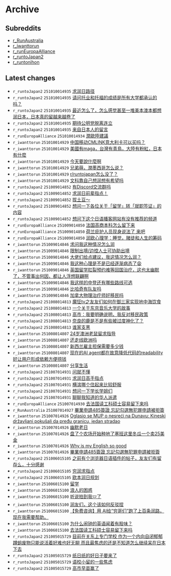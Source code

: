 # Archive

## Subreddits

- [r_RunAustralia](r_RunAustralia/index.md)
- [r_iwanttorun](r_iwanttorun/index.md)
- [r_runEuropaAlliance](r_runEuropaAlliance/index.md)
- [r_runtoJapan2](r_runtoJapan2/index.md)
- [r_runtonihon](r_runtonihon/index.md)

## Latest changes

- `r_runtoJapan2` `251010014935` [求润日路径](posts/r_runtoJapan2/251009023232_1o1ukgj.md)
- `r_runtoJapan2` `251010014935` [请问托业和托福的成绩是所有大学都承认的吗？](posts/r_runtoJapan2/251009075128_1o1zys7.md)
- `r_runtoJapan2` `251010014935` [最近怎么了，怎么感觉甚至一堆美本澳本都想润日本，日本真的留越来越卷了](posts/r_runtoJapan2/251010011909_1o2nmce.md)
- `r_runtoJapan2` `251010014935` [期待公明党脱离连立](posts/r_runtoJapan2/251009165821_1o2beal.md)
- `r_runtoJapan2` `251010014935` [来自日本人的留言](posts/r_runtoJapan2/251009015557_1o1ttbp.md)
- `r_runEuropaAlliance` `251010014934` [潤歐陸建議](posts/r_runEuropaAlliance/251009151721_1o28p7d.md)
- `r_iwanttorun` `251010014929` [中国移动CMLINK意大利卡可以买吗？](posts/r_iwanttorun/251009033820_1o1vudi.md)
- `r_iwanttorun` `251010014929` [美國有maga，台灣有青鳥，大陸有粉紅，日本有什麼](posts/r_iwanttorun/251009174009_1o2cimn.md)
- `r_iwanttorun` `251010014929` [今天要說什麼啊](posts/r_iwanttorun/251009173838_1o2ch7o.md)
- `r_iwanttorun` `251010014929` [兄弟萌，潤墨西哥怎么说？](posts/r_iwanttorun/251009091326_1o215ve.md)
- `r_iwanttorun` `251010014929` [r/runtojapan怎么没了？](posts/r_iwanttorun/251009125743_1o2583t.md)
- `r_iwanttorun` `251010014929` [文科靠自己想润想有希望吗](posts/r_iwanttorun/251009140551_1o26ue9.md)
- `r_runtoJapan2` `251009014852` [有Discord交流群吗](posts/r_runtoJapan2/251008032038_1o0zpoq.md)
- `r_runtoJapan2` `251009014852` [求润日前辈指点！](posts/r_runtoJapan2/251008164628_1o1ftic.md)
- `r_runtoJapan2` `251009014852` [拔土豆～](posts/r_runtoJapan2/251008084033_1o152gf.md)
- `r_runtoJapan2` `251009014852` [想问一下各位关于「留学」转「就职签证」的内容](posts/r_runtoJapan2/251008160253_1o1en21.md)
- `r_runtoJapan2` `251009014852` [想问下这个日语播客网站有没有推荐的频道](posts/r_runtoJapan2/251005144803_1nyq5uv.md)
- `r_runEuropaAlliance` `251009014850` [法国高商本科怎么留下来](posts/r_runEuropaAlliance/251008181902_1o1idmz.md)
- `r_runEuropaAlliance` `251009014850` [荷兰庇护人员现身说法了 来吧](posts/r_runEuropaAlliance/251005084256_1nyj0el.md)
- `r_runEuropaAlliance` `251009014850` [润欧心理学：睡觉，赌徒和人生的筹码](posts/r_runEuropaAlliance/251005213258_1nz0std.md)
- `r_iwanttorun` `251009014846` [求问我这种情况怎么润](posts/r_iwanttorun/251008125829_1o19ry8.md)
- `r_iwanttorun` `251009014846` [限制出境/边控人士可协助出境](posts/r_iwanttorun/251008215752_1o1ompy.md)
- `r_iwanttorun` `251009014846` [大佬们给点建议，我这情况怎么润？](posts/r_iwanttorun/251008190328_1o1jpqn.md)
- `r_iwanttorun` `251009014846` [我这种心理是不是已经逐渐病态了😩](posts/r_iwanttorun/251008040024_1o10gxx.md)
- `r_iwanttorun` `251009014846` [英国留学肛裂预约难等回国治疗，这也太幽默了，不管事出何因，都让人浮想联翩啊](posts/r_iwanttorun/251008132257_1o1adrm.md)
- `r_iwanttorun` `251009014846` [我这样的中登还有哪些路线可选](posts/r_iwanttorun/251008222503_1o1p9on.md)
- `r_iwanttorun` `251009014846` [比哈奇有队友吗](posts/r_iwanttorun/251008103648_1o16wct.md)
- `r_iwanttorun` `251009014846` [加拿大物理治疗师好移民吗](posts/r_iwanttorun/251008180838_1o1i3dj.md)
- `r_runtoJapan2` `251008014813` [魔怔tv之友友们如何在御三家实现地中海饮食](posts/r_runtoJapan2/251007073309_1o088om.md)
- `r_runtoJapan2` `251008014813` [一个关于东京音乐大学的故事](posts/r_runtoJapan2/251007223810_1o0tm6y.md)
- `r_runtoJapan2` `251008014813` [高市：我要明确说明，我反对移民政策](posts/r_runtoJapan2/251007060636_1o06ve0.md)
- `r_runtoJapan2` `251008014813` [奈良的鹿是不是有些被过度神化了？](posts/r_runtoJapan2/251008004333_1o0wgg6.md)
- `r_runtoJapan2` `251008014813` [谁家支黑](posts/r_runtoJapan2/251007072608_1o084tr.md)
- `r_iwanttorun` `251008014807` [24岁澳洲老鼠留求指导](posts/r_iwanttorun/251007155814_1o0irme.md)
- `r_iwanttorun` `251008014807` [还走线欧洲吗](posts/r_iwanttorun/251007235805_1o0vgpv.md)
- `r_iwanttorun` `251008014807` [新西兰雇主担保需要多少钱](posts/r_iwanttorun/251007201009_1o0priq.md)
- `r_iwanttorun` `251008014807` [现在的AI agent都在故意降低代码的readability好让用户形成依赖方便捞钱](posts/r_iwanttorun/251007175338_1o0lza1.md)
- `r_iwanttorun` `251008014807` [分享生活](posts/r_iwanttorun/251007071750_1o0806n.md)
- `r_runtoJapan2` `251007014931` [问就不懂](posts/r_runtoJapan2/251006154502_1nzmoez.md)
- `r_runtoJapan2` `251007014931` [求润日高手指点](posts/r_runtoJapan2/251006135742_1nzjslp.md)
- `r_runtoJapan2` `251007014931` [横滨哪个住起来比较舒服](posts/r_runtoJapan2/251006103231_1nzfert.md)
- `r_runtoJapan2` `251007014931` [想问一下学长学姐们](posts/r_runtoJapan2/251006105314_1nzfrqo.md)
- `r_runtoJapan2` `251007014931` [聊聊我知道的华人派遣](posts/r_runtoJapan2/251006032817_1nz8h7x.md)
- `r_runEuropaAlliance` `251007014930` [去法国读工科硕士容易留下来吗](posts/r_runEuropaAlliance/251006103328_1nzffeb.md)
- `r_RunAustralia` `251007014927` [畢業申請485簽證 忘記勾選無犯罪申請被拒簽](posts/r_RunAustralia/251006033517_1nz8m2r.md)
- `r_iwanttorun` `251007014926` [Oglasio se MUP o nesreći na Dunavu: Kineski državljani pokušali da pređu granicu, jedan stradao](posts/r_iwanttorun/251006144602_1nzl2da.md)
- `r_iwanttorun` `251007014926` [幽默老日](posts/r_iwanttorun/251007012415_1o01gmk.md)
- `r_iwanttorun` `251007014926` [盘了个农场开始种地了塞班这里冬瓜一个卖25美金](posts/r_iwanttorun/251006092538_1nzecj5.md)
- `r_iwanttorun` `251007014926` [Why is my English so good](posts/r_iwanttorun/251006141608_1nzk9v8.md)
- `r_iwanttorun` `251007014926` [畢業申請485簽證 忘記勾選無犯罪申請被拒簽](posts/r_iwanttorun/251006033621_1nz8mu4.md)
- `r_runtoJapan2` `251006015105` [之前有个浏览器日语插件的帖子，友友们有留存么，十分感谢](posts/r_runtoJapan2/251005173052_1nyuf7b.md)
- `r_runtoJapan2` `251006015105` [穷润求指点](posts/r_runtoJapan2/251005183301_1nyw3f3.md)
- `r_runtoJapan2` `251006015105` [欧本润日规划](posts/r_runtoJapan2/251005111048_1nylfci.md)
- `r_iwanttorun` `251006015100` [留学](posts/r_iwanttorun/251005085225_1nyj5s4.md)
- `r_iwanttorun` `251006015100` [浪人的困惑](posts/r_iwanttorun/251005213033_1nz0qlb.md)
- `r_iwanttorun` `251006015100` [听说拍到我🩲了](posts/r_iwanttorun/251006003607_1nz4xom.md)
- `r_iwanttorun` `251006015100` [润友们，这个该如何反驳捏](posts/r_iwanttorun/251005171749_1nyu2ki.md)
- `r_iwanttorun` `251006015100` [【免费咨询】用 AI给“穷哥们”跑了上百条润路，现在我需要帮助。](posts/r_iwanttorun/251005234515_1nz3u9b.md)
- `r_iwanttorun` `251006015100` [为什么闹钟的英语闻着有股味？](posts/r_iwanttorun/251005075912_1nyib7j.md)
- `r_iwanttorun` `251006015100` [去法国读工科硕士容易留下来吗](posts/r_iwanttorun/251005104252_1nyky50.md)
- `r_runtoJapan2` `251005015729` [目前在关东上专门学校 作为一个内向自闭郁郁蹲蛆废物只能说活着好难也好无聊 而且最焦虑的还是不知道怎么继续呆在日本下去](posts/r_runtoJapan2/251004042703_1nxkixd.md)
- `r_runtoJapan2` `251005015729` [纸日纸的好日子要来了](posts/r_runtoJapan2/251004083828_1nxoowl.md)
- `r_runtoJapan2` `251005015729` [语校小留的一些焦虑](posts/r_runtoJapan2/251004045610_1nxl1h2.md)
- `r_runtoJapan2` `251005015729` [高市早苗赢了](posts/r_runtoJapan2/251004055841_1nxm3u2.md)
